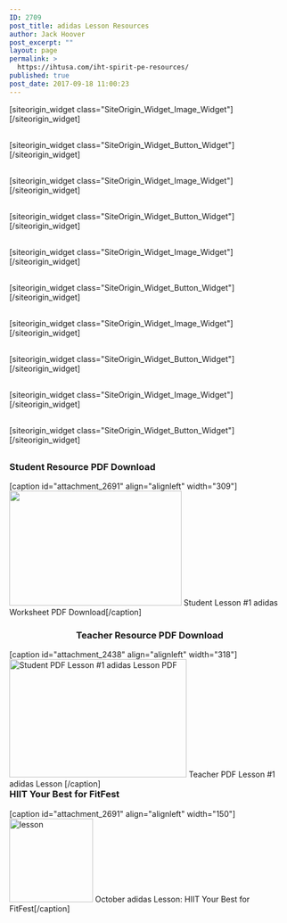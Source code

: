 ```yaml
---
ID: 2709
post_title: adidas Lesson Resources
author: Jack Hoover
post_excerpt: ""
layout: page
permalink: >
  https://ihtusa.com/iht-spirit-pe-resources/
published: true
post_date: 2017-09-18 11:00:23
---
```

<div id="pl-2709"  class="panel-layout" ><div id="pg-2709-0"  class="panel-grid panel-no-style"  data-style="{&quot;background_display&quot;:&quot;tile&quot;,&quot;cell_alignment&quot;:&quot;flex-start&quot;}" ><div id="pgc-2709-0-0"  class="panel-grid-cell"  data-weight="1" ><div id="panel-2709-0-0-0" class="so-panel widget widget_sow-image panel-first-child" data-index="0" data-style="{&quot;background_display&quot;:&quot;tile&quot;,&quot;featured_widgets&quot;:&quot;&quot;,&quot;bigger_title&quot;:&quot;&quot;}" >[siteorigin_widget class="SiteOrigin_Widget_Image_Widget"]<input type="hidden" value="{&quot;instance&quot;:{&quot;image&quot;:5838,&quot;image_fallback&quot;:&quot;&quot;,&quot;size&quot;:&quot;large&quot;,&quot;align&quot;:&quot;center&quot;,&quot;title&quot;:&quot;&quot;,&quot;title_position&quot;:&quot;hidden&quot;,&quot;alt&quot;:&quot;&quot;,&quot;url&quot;:&quot;https:\/\/drive.google.com\/file\/d\/0B8e5BMmP2zcDZWo3TmRQbk9ObmM\/view&quot;,&quot;new_window&quot;:true,&quot;bound&quot;:true,&quot;_sow_form_id&quot;:&quot;599ddd6717c1c&quot;,&quot;_sow_form_timestamp&quot;:&quot;1503518618034&quot;,&quot;full_width&quot;:false},&quot;args&quot;:{&quot;before_widget&quot;:&quot;&lt;div id=\&quot;panel-2709-0-0-0\&quot; class=\&quot;so-panel widget widget_sow-image panel-first-child\&quot; data-index=\&quot;0\&quot; data-style=\&quot;{&amp;quot;background_display&amp;quot;:&amp;quot;tile&amp;quot;,&amp;quot;featured_widgets&amp;quot;:&amp;quot;&amp;quot;,&amp;quot;bigger_title&amp;quot;:&amp;quot;&amp;quot;}\&quot; &gt;&quot;,&quot;after_widget&quot;:&quot;&lt;\/div&gt;&quot;,&quot;before_title&quot;:&quot;&lt;h3 class=\&quot;widget-title\&quot;&gt;&lt;span class=\&quot;widget-title__inline\&quot;&gt;&quot;,&quot;after_title&quot;:&quot;&lt;\/span&gt;&lt;\/h3&gt;&quot;,&quot;widget_id&quot;:&quot;widget-0-0-0&quot;}}" />[/siteorigin_widget]</div><div id="panel-2709-0-0-1" class="so-panel widget widget_sow-button" data-index="1" data-style="{&quot;background_display&quot;:&quot;tile&quot;,&quot;featured_widgets&quot;:&quot;&quot;,&quot;bigger_title&quot;:&quot;&quot;}" >[siteorigin_widget class="SiteOrigin_Widget_Button_Widget"]<input type="hidden" value="{&quot;instance&quot;:{&quot;text&quot;:&quot;Click To Download IHT&#039;s Free EBook&quot;,&quot;url&quot;:&quot;https:\/\/drive.google.com\/file\/d\/0B8e5BMmP2zcDZWo3TmRQbk9ObmM\/view&quot;,&quot;new_window&quot;:true,&quot;button_icon&quot;:{&quot;icon_selected&quot;:&quot;fontawesome-cloud-download&quot;,&quot;icon_color&quot;:false,&quot;icon&quot;:0,&quot;so_field_container_state&quot;:&quot;open&quot;},&quot;design&quot;:{&quot;width&quot;:false,&quot;width_unit&quot;:&quot;px&quot;,&quot;align&quot;:&quot;center&quot;,&quot;theme&quot;:&quot;atom&quot;,&quot;button_color&quot;:&quot;#dd9933&quot;,&quot;text_color&quot;:false,&quot;hover&quot;:true,&quot;font&quot;:&quot;default&quot;,&quot;font_size&quot;:&quot;1&quot;,&quot;rounding&quot;:&quot;0.25&quot;,&quot;padding&quot;:&quot;1&quot;,&quot;so_field_container_state&quot;:&quot;open&quot;},&quot;attributes&quot;:{&quot;id&quot;:&quot;&quot;,&quot;classes&quot;:&quot;&quot;,&quot;title&quot;:&quot;&quot;,&quot;onclick&quot;:&quot;&quot;,&quot;rel&quot;:&quot;&quot;,&quot;so_field_container_state&quot;:&quot;closed&quot;},&quot;_sow_form_id&quot;:&quot;599ddd8c3f7b7&quot;,&quot;_sow_form_timestamp&quot;:&quot;1503518546747&quot;},&quot;args&quot;:{&quot;before_widget&quot;:&quot;&lt;div id=\&quot;panel-2709-0-0-1\&quot; class=\&quot;so-panel widget widget_sow-button\&quot; data-index=\&quot;1\&quot; data-style=\&quot;{&amp;quot;background_display&amp;quot;:&amp;quot;tile&amp;quot;,&amp;quot;featured_widgets&amp;quot;:&amp;quot;&amp;quot;,&amp;quot;bigger_title&amp;quot;:&amp;quot;&amp;quot;}\&quot; &gt;&quot;,&quot;after_widget&quot;:&quot;&lt;\/div&gt;&quot;,&quot;before_title&quot;:&quot;&lt;h3 class=\&quot;widget-title\&quot;&gt;&lt;span class=\&quot;widget-title__inline\&quot;&gt;&quot;,&quot;after_title&quot;:&quot;&lt;\/span&gt;&lt;\/h3&gt;&quot;,&quot;widget_id&quot;:&quot;widget-0-0-1&quot;}}" />[/siteorigin_widget]</div><div id="panel-2709-0-0-2" class="so-panel widget widget_sow-image" data-index="2" data-style="{&quot;background_image_attachment&quot;:false,&quot;background_display&quot;:&quot;tile&quot;,&quot;featured_widgets&quot;:&quot;&quot;,&quot;bigger_title&quot;:&quot;&quot;}" >[siteorigin_widget class="SiteOrigin_Widget_Image_Widget"]<input type="hidden" value="{&quot;instance&quot;:{&quot;image&quot;:7884,&quot;image_fallback&quot;:&quot;&quot;,&quot;size&quot;:&quot;medium&quot;,&quot;align&quot;:&quot;left&quot;,&quot;title&quot;:&quot;January&#039;s adidas Lesson for IHT Spirit&quot;,&quot;title_position&quot;:&quot;hidden&quot;,&quot;alt&quot;:&quot;&quot;,&quot;url&quot;:&quot;&quot;,&quot;bound&quot;:true,&quot;_sow_form_id&quot;:&quot;5a32a55e20a28&quot;,&quot;_sow_form_timestamp&quot;:&quot;1515540546594&quot;,&quot;new_window&quot;:false,&quot;full_width&quot;:false},&quot;args&quot;:{&quot;before_widget&quot;:&quot;&lt;div id=\&quot;panel-2709-0-0-2\&quot; class=\&quot;so-panel widget widget_sow-image\&quot; data-index=\&quot;2\&quot; data-style=\&quot;{&amp;quot;background_image_attachment&amp;quot;:false,&amp;quot;background_display&amp;quot;:&amp;quot;tile&amp;quot;,&amp;quot;featured_widgets&amp;quot;:&amp;quot;&amp;quot;,&amp;quot;bigger_title&amp;quot;:&amp;quot;&amp;quot;}\&quot; &gt;&quot;,&quot;after_widget&quot;:&quot;&lt;\/div&gt;&quot;,&quot;before_title&quot;:&quot;&lt;h3 class=\&quot;widget-title\&quot;&gt;&lt;span class=\&quot;widget-title__inline\&quot;&gt;&quot;,&quot;after_title&quot;:&quot;&lt;\/span&gt;&lt;\/h3&gt;&quot;,&quot;widget_id&quot;:&quot;widget-0-0-2&quot;}}" />[/siteorigin_widget]</div><div id="panel-2709-0-0-3" class="so-panel widget widget_sow-button" data-index="3" data-style="{&quot;background_image_attachment&quot;:false,&quot;background_display&quot;:&quot;tile&quot;,&quot;featured_widgets&quot;:&quot;&quot;,&quot;bigger_title&quot;:&quot;&quot;}" >[siteorigin_widget class="SiteOrigin_Widget_Button_Widget"]<input type="hidden" value="{&quot;instance&quot;:{&quot;text&quot;:&quot;Click to download the January adidas Lesson for IHT Spirit: Fit For Life&quot;,&quot;url&quot;:&quot;https:\/\/drive.google.com\/file\/d\/1ciC_i1RqbZROR0-uJTm9SX_3qxg6GrUY\/view?usp=sharing&quot;,&quot;new_window&quot;:true,&quot;button_icon&quot;:{&quot;icon_selected&quot;:&quot;fontawesome-cloud-download&quot;,&quot;icon_color&quot;:false,&quot;icon&quot;:0,&quot;so_field_container_state&quot;:&quot;open&quot;},&quot;design&quot;:{&quot;width&quot;:&quot;200px&quot;,&quot;width_unit&quot;:&quot;px&quot;,&quot;align&quot;:&quot;left&quot;,&quot;theme&quot;:&quot;atom&quot;,&quot;button_color&quot;:&quot;#dd9933&quot;,&quot;text_color&quot;:false,&quot;hover&quot;:true,&quot;font&quot;:&quot;default&quot;,&quot;font_size&quot;:&quot;1&quot;,&quot;rounding&quot;:&quot;0.25&quot;,&quot;padding&quot;:&quot;1&quot;,&quot;so_field_container_state&quot;:&quot;open&quot;},&quot;attributes&quot;:{&quot;id&quot;:&quot;&quot;,&quot;classes&quot;:&quot;&quot;,&quot;title&quot;:&quot;&quot;,&quot;onclick&quot;:&quot;&quot;,&quot;rel&quot;:&quot;&quot;,&quot;so_field_container_state&quot;:&quot;closed&quot;},&quot;_sow_form_id&quot;:&quot;5a554b90042e6&quot;,&quot;_sow_form_timestamp&quot;:&quot;1515540524697&quot;},&quot;args&quot;:{&quot;before_widget&quot;:&quot;&lt;div id=\&quot;panel-2709-0-0-3\&quot; class=\&quot;so-panel widget widget_sow-button\&quot; data-index=\&quot;3\&quot; data-style=\&quot;{&amp;quot;background_image_attachment&amp;quot;:false,&amp;quot;background_display&amp;quot;:&amp;quot;tile&amp;quot;,&amp;quot;featured_widgets&amp;quot;:&amp;quot;&amp;quot;,&amp;quot;bigger_title&amp;quot;:&amp;quot;&amp;quot;}\&quot; &gt;&quot;,&quot;after_widget&quot;:&quot;&lt;\/div&gt;&quot;,&quot;before_title&quot;:&quot;&lt;h3 class=\&quot;widget-title\&quot;&gt;&lt;span class=\&quot;widget-title__inline\&quot;&gt;&quot;,&quot;after_title&quot;:&quot;&lt;\/span&gt;&lt;\/h3&gt;&quot;,&quot;widget_id&quot;:&quot;widget-0-0-3&quot;}}" />[/siteorigin_widget]</div><div id="panel-2709-0-0-4" class="so-panel widget widget_sow-image" data-index="4" data-style="{&quot;background_display&quot;:&quot;tile&quot;,&quot;featured_widgets&quot;:&quot;&quot;,&quot;bigger_title&quot;:&quot;&quot;}" >[siteorigin_widget class="SiteOrigin_Widget_Image_Widget"]<input type="hidden" value="{&quot;instance&quot;:{&quot;image&quot;:6241,&quot;image_fallback&quot;:&quot;&quot;,&quot;size&quot;:&quot;medium&quot;,&quot;align&quot;:&quot;left&quot;,&quot;title&quot;:&quot;December&#039;s adidas Lesson for IHT Spirit&quot;,&quot;title_position&quot;:&quot;hidden&quot;,&quot;alt&quot;:&quot;&quot;,&quot;url&quot;:&quot;&quot;,&quot;bound&quot;:true,&quot;_sow_form_id&quot;:&quot;5a554b8ae8738&quot;,&quot;_sow_form_timestamp&quot;:&quot;&quot;,&quot;new_window&quot;:false,&quot;full_width&quot;:false},&quot;args&quot;:{&quot;before_widget&quot;:&quot;&lt;div id=\&quot;panel-2709-0-0-4\&quot; class=\&quot;so-panel widget widget_sow-image\&quot; data-index=\&quot;4\&quot; data-style=\&quot;{&amp;quot;background_display&amp;quot;:&amp;quot;tile&amp;quot;,&amp;quot;featured_widgets&amp;quot;:&amp;quot;&amp;quot;,&amp;quot;bigger_title&amp;quot;:&amp;quot;&amp;quot;}\&quot; &gt;&quot;,&quot;after_widget&quot;:&quot;&lt;\/div&gt;&quot;,&quot;before_title&quot;:&quot;&lt;h3 class=\&quot;widget-title\&quot;&gt;&lt;span class=\&quot;widget-title__inline\&quot;&gt;&quot;,&quot;after_title&quot;:&quot;&lt;\/span&gt;&lt;\/h3&gt;&quot;,&quot;widget_id&quot;:&quot;widget-0-0-4&quot;}}" />[/siteorigin_widget]</div><div id="panel-2709-0-0-5" class="so-panel widget widget_sow-button" data-index="5" data-style="{&quot;background_display&quot;:&quot;tile&quot;,&quot;featured_widgets&quot;:&quot;&quot;,&quot;bigger_title&quot;:&quot;&quot;}" >[siteorigin_widget class="SiteOrigin_Widget_Button_Widget"]<input type="hidden" value="{&quot;instance&quot;:{&quot;text&quot;:&quot;Click to download the December adidas Lesson for IHT Spirit: Fun, F.I.T.T.ness and Forever Strong&quot;,&quot;url&quot;:&quot;https:\/\/drive.google.com\/file\/d\/1p273sNln0HtlD72heIhWRIIuWITfE-Ye\/view?usp=sharing&quot;,&quot;new_window&quot;:true,&quot;button_icon&quot;:{&quot;icon_selected&quot;:&quot;fontawesome-cloud-download&quot;,&quot;icon_color&quot;:false,&quot;icon&quot;:0,&quot;so_field_container_state&quot;:&quot;open&quot;},&quot;design&quot;:{&quot;width&quot;:&quot;200px&quot;,&quot;width_unit&quot;:&quot;px&quot;,&quot;align&quot;:&quot;left&quot;,&quot;theme&quot;:&quot;atom&quot;,&quot;button_color&quot;:&quot;#dd9933&quot;,&quot;text_color&quot;:false,&quot;hover&quot;:true,&quot;font&quot;:&quot;default&quot;,&quot;font_size&quot;:&quot;1&quot;,&quot;rounding&quot;:&quot;0.25&quot;,&quot;padding&quot;:&quot;1&quot;,&quot;so_field_container_state&quot;:&quot;open&quot;},&quot;attributes&quot;:{&quot;id&quot;:&quot;&quot;,&quot;classes&quot;:&quot;&quot;,&quot;title&quot;:&quot;&quot;,&quot;onclick&quot;:&quot;&quot;,&quot;rel&quot;:&quot;&quot;,&quot;so_field_container_state&quot;:&quot;closed&quot;},&quot;_sow_form_id&quot;:&quot;5a32a5f359418&quot;,&quot;_sow_form_timestamp&quot;:&quot;1513269093906&quot;},&quot;args&quot;:{&quot;before_widget&quot;:&quot;&lt;div id=\&quot;panel-2709-0-0-5\&quot; class=\&quot;so-panel widget widget_sow-button\&quot; data-index=\&quot;5\&quot; data-style=\&quot;{&amp;quot;background_display&amp;quot;:&amp;quot;tile&amp;quot;,&amp;quot;featured_widgets&amp;quot;:&amp;quot;&amp;quot;,&amp;quot;bigger_title&amp;quot;:&amp;quot;&amp;quot;}\&quot; &gt;&quot;,&quot;after_widget&quot;:&quot;&lt;\/div&gt;&quot;,&quot;before_title&quot;:&quot;&lt;h3 class=\&quot;widget-title\&quot;&gt;&lt;span class=\&quot;widget-title__inline\&quot;&gt;&quot;,&quot;after_title&quot;:&quot;&lt;\/span&gt;&lt;\/h3&gt;&quot;,&quot;widget_id&quot;:&quot;widget-0-0-5&quot;}}" />[/siteorigin_widget]</div><div id="panel-2709-0-0-6" class="so-panel widget widget_sow-image" data-index="6" data-style="{&quot;background_display&quot;:&quot;tile&quot;,&quot;featured_widgets&quot;:&quot;&quot;,&quot;bigger_title&quot;:&quot;&quot;}" >[siteorigin_widget class="SiteOrigin_Widget_Image_Widget"]<input type="hidden" value="{&quot;instance&quot;:{&quot;image&quot;:6110,&quot;image_fallback&quot;:&quot;&quot;,&quot;size&quot;:&quot;medium&quot;,&quot;align&quot;:&quot;left&quot;,&quot;title&quot;:&quot;November adidas Lesson for IHT Spirit - teacher guide&quot;,&quot;title_position&quot;:&quot;hidden&quot;,&quot;alt&quot;:&quot;&quot;,&quot;url&quot;:&quot;&quot;,&quot;bound&quot;:true,&quot;_sow_form_id&quot;:&quot;59f8c5786f2e1&quot;,&quot;_sow_form_timestamp&quot;:&quot;1509476818554&quot;,&quot;new_window&quot;:false,&quot;full_width&quot;:false},&quot;args&quot;:{&quot;before_widget&quot;:&quot;&lt;div id=\&quot;panel-2709-0-0-6\&quot; class=\&quot;so-panel widget widget_sow-image\&quot; data-index=\&quot;6\&quot; data-style=\&quot;{&amp;quot;background_display&amp;quot;:&amp;quot;tile&amp;quot;,&amp;quot;featured_widgets&amp;quot;:&amp;quot;&amp;quot;,&amp;quot;bigger_title&amp;quot;:&amp;quot;&amp;quot;}\&quot; &gt;&quot;,&quot;after_widget&quot;:&quot;&lt;\/div&gt;&quot;,&quot;before_title&quot;:&quot;&lt;h3 class=\&quot;widget-title\&quot;&gt;&lt;span class=\&quot;widget-title__inline\&quot;&gt;&quot;,&quot;after_title&quot;:&quot;&lt;\/span&gt;&lt;\/h3&gt;&quot;,&quot;widget_id&quot;:&quot;widget-0-0-6&quot;}}" />[/siteorigin_widget]</div><div id="panel-2709-0-0-7" class="so-panel widget widget_sow-button" data-index="7" data-style="{&quot;background_display&quot;:&quot;tile&quot;,&quot;featured_widgets&quot;:&quot;&quot;,&quot;bigger_title&quot;:&quot;&quot;}" >[siteorigin_widget class="SiteOrigin_Widget_Button_Widget"]<input type="hidden" value="{&quot;instance&quot;:{&quot;text&quot;:&quot;Click To Download November&#039;s adidas Lesson for IHT Spirit Teacher Guide&quot;,&quot;url&quot;:&quot;https:\/\/drive.google.com\/file\/d\/0B5c9Nj60vYwXbXdzTUJ6UW9DcGM\/view?usp=sharing&quot;,&quot;new_window&quot;:true,&quot;button_icon&quot;:{&quot;icon_selected&quot;:&quot;fontawesome-cloud-download&quot;,&quot;icon_color&quot;:false,&quot;icon&quot;:0,&quot;so_field_container_state&quot;:&quot;open&quot;},&quot;design&quot;:{&quot;width&quot;:&quot;200px&quot;,&quot;width_unit&quot;:&quot;px&quot;,&quot;align&quot;:&quot;left&quot;,&quot;theme&quot;:&quot;atom&quot;,&quot;button_color&quot;:&quot;#dd9933&quot;,&quot;text_color&quot;:false,&quot;hover&quot;:true,&quot;font&quot;:&quot;default&quot;,&quot;font_size&quot;:&quot;1&quot;,&quot;rounding&quot;:&quot;0.25&quot;,&quot;padding&quot;:&quot;1&quot;,&quot;so_field_container_state&quot;:&quot;open&quot;},&quot;attributes&quot;:{&quot;id&quot;:&quot;&quot;,&quot;classes&quot;:&quot;&quot;,&quot;title&quot;:&quot;&quot;,&quot;onclick&quot;:&quot;&quot;,&quot;rel&quot;:&quot;&quot;,&quot;so_field_container_state&quot;:&quot;closed&quot;},&quot;_sow_form_id&quot;:&quot;59f8c9c200b12&quot;,&quot;_sow_form_timestamp&quot;:&quot;1509476933781&quot;},&quot;args&quot;:{&quot;before_widget&quot;:&quot;&lt;div id=\&quot;panel-2709-0-0-7\&quot; class=\&quot;so-panel widget widget_sow-button\&quot; data-index=\&quot;7\&quot; data-style=\&quot;{&amp;quot;background_display&amp;quot;:&amp;quot;tile&amp;quot;,&amp;quot;featured_widgets&amp;quot;:&amp;quot;&amp;quot;,&amp;quot;bigger_title&amp;quot;:&amp;quot;&amp;quot;}\&quot; &gt;&quot;,&quot;after_widget&quot;:&quot;&lt;\/div&gt;&quot;,&quot;before_title&quot;:&quot;&lt;h3 class=\&quot;widget-title\&quot;&gt;&lt;span class=\&quot;widget-title__inline\&quot;&gt;&quot;,&quot;after_title&quot;:&quot;&lt;\/span&gt;&lt;\/h3&gt;&quot;,&quot;widget_id&quot;:&quot;widget-0-0-7&quot;}}" />[/siteorigin_widget]</div><div id="panel-2709-0-0-8" class="so-panel widget widget_sow-image" data-index="8" data-style="{&quot;background_display&quot;:&quot;tile&quot;,&quot;featured_widgets&quot;:&quot;&quot;,&quot;bigger_title&quot;:&quot;&quot;}" >[siteorigin_widget class="SiteOrigin_Widget_Image_Widget"]<input type="hidden" value="{&quot;instance&quot;:{&quot;image&quot;:6111,&quot;image_fallback&quot;:&quot;&quot;,&quot;size&quot;:&quot;medium&quot;,&quot;align&quot;:&quot;left&quot;,&quot;title&quot;:&quot;November adidas Lesson for IHT Spirit - student worksheet&quot;,&quot;title_position&quot;:&quot;hidden&quot;,&quot;alt&quot;:&quot;&quot;,&quot;url&quot;:&quot;&quot;,&quot;bound&quot;:true,&quot;_sow_form_id&quot;:&quot;59f8c77c234ab&quot;,&quot;_sow_form_timestamp&quot;:&quot;1509477011661&quot;,&quot;new_window&quot;:false,&quot;full_width&quot;:false},&quot;args&quot;:{&quot;before_widget&quot;:&quot;&lt;div id=\&quot;panel-2709-0-0-8\&quot; class=\&quot;so-panel widget widget_sow-image\&quot; data-index=\&quot;8\&quot; data-style=\&quot;{&amp;quot;background_display&amp;quot;:&amp;quot;tile&amp;quot;,&amp;quot;featured_widgets&amp;quot;:&amp;quot;&amp;quot;,&amp;quot;bigger_title&amp;quot;:&amp;quot;&amp;quot;}\&quot; &gt;&quot;,&quot;after_widget&quot;:&quot;&lt;\/div&gt;&quot;,&quot;before_title&quot;:&quot;&lt;h3 class=\&quot;widget-title\&quot;&gt;&lt;span class=\&quot;widget-title__inline\&quot;&gt;&quot;,&quot;after_title&quot;:&quot;&lt;\/span&gt;&lt;\/h3&gt;&quot;,&quot;widget_id&quot;:&quot;widget-0-0-8&quot;}}" />[/siteorigin_widget]</div><div id="panel-2709-0-0-9" class="so-panel widget widget_sow-button panel-last-child" data-index="9" data-style="{&quot;background_display&quot;:&quot;tile&quot;,&quot;featured_widgets&quot;:&quot;&quot;,&quot;bigger_title&quot;:&quot;&quot;}" >[siteorigin_widget class="SiteOrigin_Widget_Button_Widget"]<input type="hidden" value="{&quot;instance&quot;:{&quot;text&quot;:&quot;Click To Download November&#039;s adidas Lesson for IHT Spirit Student Worksheet&quot;,&quot;url&quot;:&quot;https:\/\/drive.google.com\/file\/d\/0B5c9Nj60vYwXTzVJV0RLdFVYR0k\/view?usp=sharing&quot;,&quot;new_window&quot;:true,&quot;button_icon&quot;:{&quot;icon_selected&quot;:&quot;fontawesome-cloud-download&quot;,&quot;icon_color&quot;:false,&quot;icon&quot;:0,&quot;so_field_container_state&quot;:&quot;open&quot;},&quot;design&quot;:{&quot;width&quot;:&quot;200px&quot;,&quot;width_unit&quot;:&quot;px&quot;,&quot;align&quot;:&quot;left&quot;,&quot;theme&quot;:&quot;atom&quot;,&quot;button_color&quot;:&quot;#dd9933&quot;,&quot;text_color&quot;:false,&quot;hover&quot;:true,&quot;font&quot;:&quot;default&quot;,&quot;font_size&quot;:&quot;1&quot;,&quot;rounding&quot;:&quot;0.25&quot;,&quot;padding&quot;:&quot;1&quot;,&quot;so_field_container_state&quot;:&quot;open&quot;},&quot;attributes&quot;:{&quot;id&quot;:&quot;&quot;,&quot;classes&quot;:&quot;&quot;,&quot;title&quot;:&quot;&quot;,&quot;onclick&quot;:&quot;&quot;,&quot;rel&quot;:&quot;&quot;,&quot;so_field_container_state&quot;:&quot;closed&quot;},&quot;_sow_form_id&quot;:&quot;59f8ca584a8fc&quot;,&quot;_sow_form_timestamp&quot;:&quot;1509477001686&quot;},&quot;args&quot;:{&quot;before_widget&quot;:&quot;&lt;div id=\&quot;panel-2709-0-0-9\&quot; class=\&quot;so-panel widget widget_sow-button panel-last-child\&quot; data-index=\&quot;9\&quot; data-style=\&quot;{&amp;quot;background_display&amp;quot;:&amp;quot;tile&amp;quot;,&amp;quot;featured_widgets&amp;quot;:&amp;quot;&amp;quot;,&amp;quot;bigger_title&amp;quot;:&amp;quot;&amp;quot;}\&quot; &gt;&quot;,&quot;after_widget&quot;:&quot;&lt;\/div&gt;&quot;,&quot;before_title&quot;:&quot;&lt;h3 class=\&quot;widget-title\&quot;&gt;&lt;span class=\&quot;widget-title__inline\&quot;&gt;&quot;,&quot;after_title&quot;:&quot;&lt;\/span&gt;&lt;\/h3&gt;&quot;,&quot;widget_id&quot;:&quot;widget-0-0-9&quot;}}" />[/siteorigin_widget]</div></div></div><div id="pg-2709-1"  class="panel-grid panel-no-style"  data-style="{&quot;background_display&quot;:&quot;tile&quot;,&quot;cell_alignment&quot;:&quot;flex-start&quot;}" ><div id="pgc-2709-1-0"  class="panel-grid-cell"  data-weight="1" ><div id="panel-2709-1-0-0" class="so-panel widget widget_sow-editor panel-first-child panel-last-child" data-index="10" data-style="{&quot;background_display&quot;:&quot;tile&quot;,&quot;featured_widgets&quot;:&quot;&quot;,&quot;bigger_title&quot;:&quot;&quot;}" ><div class="so-widget-sow-editor so-widget-sow-editor-base">
<div class="siteorigin-widget-tinymce textwidget">
	<h3>Student Resource PDF Download</h3>
[caption id="attachment_2691" align="alignleft" width="309"]<a href="https://ihtusa.com/wp-content/uploads/2016/10/Student_worksheet_1.pdf"><img class="wp-image-2691" src="https://ihtusa.com/wp-content/uploads/2016/09/FitKit.jpg" width="309" height="206" /></a> Student Lesson #1 adidas Worksheet PDF Download[/caption]
<div>
<div style="float: right;">
<h3 style="text-align: center;">Teacher Resource PDF Download</h3>
[caption id="attachment_2438" align="alignleft" width="318"]<a href="https://drive.google.com/file/d/0B8e5BMmP2zcDLWNGeTh0Nk85WWExVFZVRjg2cGx4d0h3RnV3/view"><img class="wp-image-2438" src="https://ihtusa.com/wp-content/uploads/2016/08/Spirit_Curr_Student_Straght600x400.jpg" alt="Student PDF Lesson #1 adidas Lesson PDF" width="318" height="212" /></a> Teacher PDF Lesson #1 adidas Lesson [/caption]
</div>
</div>
<h3>HIIT Your Best for FitFest</h3>
[caption id="attachment_2691" align="alignleft" width="150"]<a href="https://ihtusa.com/wp-content/uploads/2017/09/Adidas-Lesson-October-HIIT-Your-Best-For-FitFest.pdf"><img class="aligncenter wp-image-6025 size-thumbnail" src="https://ihtusa.com/wp-content/uploads/2017/09/Adidas-Lesson-October-HIIT-Your-Best-For-FitFest-1-150x150.jpg" alt="lesson" width="150" height="150" /></a> October adidas Lesson: HIIT Your Best for FitFest[/caption]</div>
</div></div></div></div></div>

<style type="text/css" class="panels-style" data-panels-style-for-post="2709">@import url(https://ihtusa.com/wp-content/plugins/siteorigin-panels/css/front-flex.css); #pgc-2709-0-0 , #pgc-2709-1-0 { width:100%;width:calc(100% - ( 0 * 30px ) ) } #pg-2709-0 , #pl-2709 .so-panel { margin-bottom:30px } #pl-2709 .so-panel:last-child { margin-bottom:0px } #pg-2709-0.panel-no-style, #pg-2709-0.panel-has-style > .panel-row-style , #pg-2709-1.panel-no-style, #pg-2709-1.panel-has-style > .panel-row-style { -webkit-align-items:flex-start;align-items:flex-start } @media (max-width:780px){ #pg-2709-0.panel-no-style, #pg-2709-0.panel-has-style > .panel-row-style , #pg-2709-1.panel-no-style, #pg-2709-1.panel-has-style > .panel-row-style { -webkit-flex-direction:column;-ms-flex-direction:column;flex-direction:column } #pg-2709-0 .panel-grid-cell , #pg-2709-1 .panel-grid-cell { margin-right:0 } #pg-2709-0 .panel-grid-cell , #pg-2709-1 .panel-grid-cell { width:100% } #pl-2709 .panel-grid-cell { padding:0 } #pl-2709 .panel-grid .panel-grid-cell-empty { display:none } #pl-2709 .panel-grid .panel-grid-cell-mobile-last { margin-bottom:0px }  } </style>